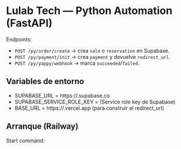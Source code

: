# Lulab Tech — Python Automation (FastAPI)

Endpoints:
- `POST /py/order/create` → crea `sale` o `reservation` en Supabase.
- `POST /py/payment/init` → crea `payment` y devuelve `redirect_url`.
- `POST /py/yappy/webhook` → marca `succeeded`/`failed`.

## Variables de entorno
- SUPABASE_URL = https://<tu-proyecto>.supabase.co
- SUPABASE_SERVICE_ROLE_KEY = (Service role key de Supabase)
- BASE_URL = https://<tu-app>.vercel.app  (para construir el redirect_url)

## Arranque (Railway)
Start command:
